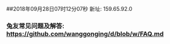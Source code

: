 ##2018年09月28日07时12分07秒 新址: 159.65.92.0
### 兔友常见问题及解答: https://github.com/wanggonging/d/blob/w/FAQ.md

